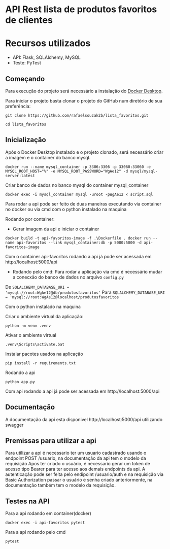 # API Rest lista de produtos favoritos de clientes

# Recursos utilizados

- API: Flask, SQLAlchemy, MySQL
- Teste: PyTest

## Começando
Para execução do projeto será necessário a instalação do [Docker Desktop](https://www.docker.com/get-started).

Para iniciar o projeto basta clonar o projeto do GitHub num diretório de sua preferência:
 
 `git clone https://github.com/rafaelsouzak2b/lista_favoritos.git`
 
 `cd lista_favoritos`

  ## Inicialização

Após o Docker Desktop instalado e o projeto clonado, será necessário criar a imagem e o container do banco mysql.

`docker run --name mysql_container -p 3306:3306 -p 33060:33060 -e MYSQL_ROOT_HOST="%" -e MYSQL_ROOT_PASSWORD="WgAe12" -d mysql/mysql-server:latest`

Criar banco de dados no banco mysql do container mysql_container

`docker exec -i mysql_container mysql -uroot -pWgAe12 < script.sql`

Para rodar a api pode ser feito de duas maneiras executando via container no docker ou via cmd com o python instalado na maquina

 Rodando por container:
- Gerar imagem da api e iniciar o container

`docker build -t api-favoritos-image -f .\Dockerfile .
docker run --name api-favoritos --link mysql_container:db -p 5000:5000 -d api-favoritos-image`

Com o container api-favoritos rodando a api já pode ser acessada em http://localhost:5000/api

 - Rodando pelo cmd:
Para rodar a aplicação via cmd é necessário mudar a conecxão do banco de dados no arquivo `config.py`

De `SQLALCHEMY_DATABASE_URI = 'mysql://root:WgAe12@db/produtosfavoritos'` 
Para `SQLALCHEMY_DATABASE_URI = 'mysql://root:WgAe12@localhost/produtosfavoritos'`

Com o python instalado na maquina

Criar o ambiente virtual da aplicação:

`python -m venv .venv`

Ativar o ambiente virtual

`.venv\Scripts\activate.bat`

Instalar pacotes usados na aplicação

`pip install -r requirements.txt`

Rodando a api

`python app.py`

Com api rodando a api já pode ser acessada em http://localhost:5000/api

## Documentação
A documentação da api esta disponivel http://localhost:5000/api utilizando swagger

## Premissas para utilizar a api
Para utilizar a api é necessario ter um usuario cadastrado usando o endpoint POST /usuario, na documentação da api tem o modelo da requisição
Apos ter criado o usuário, é necessario gerar um token de acesso tipo Bearer para ter acesso aos demais endpoints da api. A autenticação pode ser feita pelo endipoint /usuario/auth e na requisição via Basic Authorization passar o usuário e senha criado anteriormente, na documentação também tem o modelo da requisição.

## Testes na API

Para a api rodando em container(docker)

`docker exec -i api-favoritos pytest`

Para a api rodando pelo cmd

`pytest`
